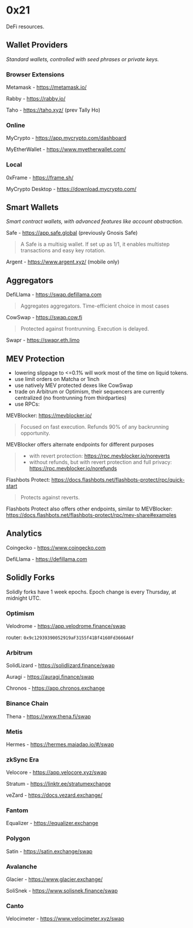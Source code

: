# 0x21

DeFi resources.

## Wallet Providers

*Standard wallets, controlled with seed phrases or private keys.*

### Browser Extensions

Metamask - https://metamask.io/

Rabby - https://rabby.io/

Taho - https://taho.xyz/ (prev Tally Ho)

### Online

MyCrypto - https://app.mycrypto.com/dashboard

MyEtherWallet - https://www.myetherwallet.com/

### Local

0xFrame - https://frame.sh/

MyCrypto Desktop - https://download.mycrypto.com/

## Smart Wallets

*Smart contract wallets, with advanced features like account abstraction.*

Safe - https://app.safe.global (previously Gnosis Safe)

>A Safe is a multisig wallet. If set up as 1/1, it enables multistep transactions and easy key rotation.

Argent - https://www.argent.xyz/ (mobile only)

## Aggregators

DefiLlama - https://swap.defillama.com

>Aggregates aggregators. Time-efficient choice in most cases

CowSwap - https://swap.cow.fi

>Protected against frontrunning. Execution is delayed.

Swapr - https://swapr.eth.limo

## MEV Protection

- lowering slippage to <=0.1% will work most of the time on liquid tokens.
- use limit orders on Matcha or 1inch
- use natively MEV protected dexes like CowSwap
- trade on Arbitrum or Optimism, their sequencers are currently centralized (no frontrunning from thirdparties)
- use RPCs:

MEVBlocker: https://mevblocker.io/

>Focused on fast execution. Refunds 90% of any backrunning opportunity.

MEVBlocker offers alternate endpoints for different purposes
>- with revert protection: https://rpc.mevblocker.io/noreverts
>- without refunds, but with revert protection and full privacy: https://rpc.mevblocker.io/norefunds
>
Flashbots Protect: https://docs.flashbots.net/flashbots-protect/rpc/quick-start

>Protects against reverts.

Flashbots Protect also offers other endpoints, similar to MEVBlocker: https://docs.flashbots.net/flashbots-protect/rpc/mev-share#examples

## Analytics

Coingecko - https://www.coingecko.com

DefiLlama - https://defillama.com


## Solidly Forks

Solidly forks have 1 week epochs. Epoch change is every Thursday, at midnight UTC.

### Optimism

Velodrome - https://app.velodrome.finance/swap

router: `0x9c12939390052919aF3155f41Bf4160Fd3666A6f`



### Arbitrum

SolidLizard - https://solidlizard.finance/swap

Auragi - https://auragi.finance/swap

Chronos - https://app.chronos.exchange

### Binance Chain

Thena - https://www.thena.fi/swap

### Metis

Hermes - https://hermes.maiadao.io/#/swap

### zkSync Era

Velocore - https://app.velocore.xyz/swap

Stratum - https://linktr.ee/stratumexchange

veZard - https://docs.vezard.exchange/

### Fantom

Equalizer - https://equalizer.exchange

### Polygon

Satin - https://satin.exchange/swap

### Avalanche

Glacier - https://www.glacier.exchange/

SoliSnek - https://www.solisnek.finance/swap

### Canto

Velocimeter - https://www.velocimeter.xyz/swap
